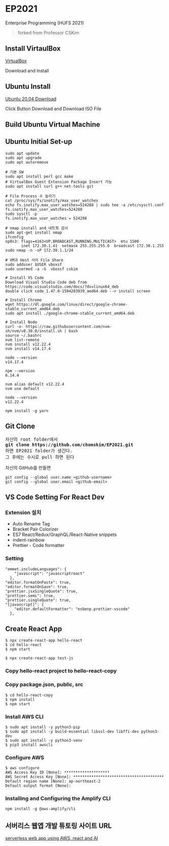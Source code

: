 # EP2021

Enterprise Programming (HUFS 2021)
>forked from Professor CSKim

## Install VirtaulBox

[VirtualBox](https://www.virtualbox.org)

Download and Install

## Ubuntu Install

[Ubuntu 20.04 Download](https://ubuntu.com/download/desktop)

Click Button Download and Download ISO File

## Build Ubuntu Virtual Machine

## Ubuntu Initial Set-up

```
sudo apt update
sudo apt upgrade
sudo apt autoremove

# 기본 SW
sudo apt install perl gcc make
# VirtualBox Guest Extension Package Insert 가능
sudo apt install curl g++ net-tools git

# File Process 수 늘리기
cat /proc/sys/fs/inotify/max_user_watches
echo fs.inotify.max_user_watches=524288 | sudo tee -a /etc/sysctl.conf
fs.inotify.max_user_watches=524288
sudo sysctl -p
fs.inotify.max_user_watches = 524288

# nmap install and 네트웍 검사
sudo apt-get install nmap
ifconfig
np0s3: flags=4163<UP,BROADCAST,RUNNING,MULTICAST>  mtu 1500
       inet 172.30.1.41  netmask 255.255.255.0  broadcast 172.30.1.255
sudo nmap -n -sP 172.30.1.1/24

# VM과 Host 사이 File Share
sudo adduser $USER vboxsf
sudo usermod -a -G  vboxsf cskim

# Install VS Code
Download Visual Studio Code deb from https://code.visualstudio.com/docs/?dv=linux64_deb
double click code_1.47.0-1594283939_amd64.deb --> install screen

# Install Chrome
wget https://dl.google.com/linux/direct/google-chrome-stable_current_amd64.deb
sudo apt install ./google-chrome-stable_current_amd64.deb

# Install Node
curl -o- https://raw.githubusercontent.com/nvm-sh/nvm/v0.38.0/install.sh | bash
source ~/.bashrc
nvm list-remote
nvm install v12.22.4
nvm install v14.17.4

node --version
v14.17.4

npm --version
6.14.4

nvm alias default v12.22.4
nvm use default

node --version
v12.22.4

npm install -g yarn

```

## Git Clone

<pre>
자신의 root folder에서
<b>git clone https://github.com/chomskim/EP2021.git</b>
하면 EP2021 folder가 생긴다.
그 후에는 수시로 pull 하면 된다
</pre>

자신의 GitHub를 만들면

```
git config --global user.name <github-username>
git config --global user.email <github-email>
```

## VS Code Setting For React Dev

### Extension 설치

- Auto Rename Tag
- Bracket Pair Colorizer
- ES7 React/Redux/GraphQL/React-Native snippets
- indent-rainbow
- Prettier - Code formatter

### Setting

```
"emmet.includeLanguages": {
    "javascript": "javascriptreact"
  },
"editor.formatOnPaste": true,
"editor.formatOnSave": true,
"prettier.jsxSingleQuote": true,
"prettier.semi": true,
"prettier.singleQuote": true,
"[javascript]": {
    "editor.defaultFormatter": "esbenp.prettier-vscode"
  },
```

## Create React App

```
$ npx create-react-app hello-react
$ cd hello-react
$ npm start

$ npx create-react-app test-js
```

### Copy hello-react project to hello-react-copy

### Copy package.json, public, src

```
$ cd hello-react-copy
$ npm install
$ npm start
```

### Install AWS CLI

```
$ sudo apt install -y python3-pip
$ sudo apt install -y build-essential libssl-dev libffi-dev python3-dev
$ sudo apt install -y python3-venv
$ pip3 install awscli
```

### Configure AWS

```
$ aws configure
AWS Access Key ID [None]: ********************
AWS Secret Access Key [None]: ****************************************
Default region name [None]: ap-northeast-2
Default output format [None]:
```

### Installing and Configuring the Amplify CLI

```
npm install -g @aws-amplify/cli
```

## 서버리스 웹앱 개발 튜토링 사이트 URL

[serverless web app using AWS, react and AI](https://medium.com/develop-and-deploy-a-complex-serverless-web-app)
